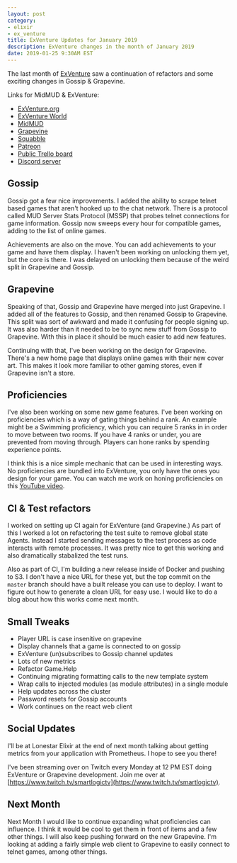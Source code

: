 ```yaml
---
layout: post
category:
- elixir
- ex_venture
title: ExVenture Updates for January 2019
description: ExVenture changes in the month of January 2019
date: 2019-01-25 9:30AM EST
---
```


The last month of [ExVenture][exventure-github] saw a continuation of refactors and some exciting changes in Gossip & Grapevine.

Links for MidMUD & ExVenture:

- [ExVenture.org][exventure]
- [ExVenture World][exventure-world]
- [MidMUD][midmud]
- [Grapevine][grapevine]
- [Squabble][squabble]
- [Patreon][patreon]
- [Public Trello board][trello]
- [Discord server][discord]

## Gossip

Gossip got a few nice improvements. I added the ability to scrape telnet based games that aren't hooked up to the chat network. There is a protocol called MUD Server Stats Protocol (MSSP) that probes telnet connections for game information. Gossip now sweeps every hour for compatible games, adding to the list of online games.

Achievements are also on the move. You can add achievements to your game and have them display. I haven't been working on unlocking them yet, but the core is there. I was delayed on unlocking them because of the weird split in Grapevine and Gossip.

## Grapevine

Speaking of that, Gossip and Grapevine have merged into just Grapevine. I added all of the features to Gossip, and then renamed Gossip to Grapevine. This split was sort of awkward and made it confusing for people signing up. It was also harder than it needed to be to sync new stuff from Gossip to Grapevine. With this in place it should be much easier to add new features.

Continuing with that, I've been working on the design for Grapevine. There's a new home page that displays online games with their new cover art. This makes it look more familiar to other gaming stores, even if Grapevine isn't a store.

## Proficiencies

I've also been working on some new game features. I've been working on proficiencies which is a way of gating things behind a rank. An example might be a Swimming proficiency, which you can require 5 ranks in in order to move between two rooms. If you have 4 ranks or under, you are prevented from moving through. Players can hone ranks by spending experience points.

I think this is a nice simple mechanic that can be used in interesting ways. No proficiencies are bundled into ExVenture, you only have the ones you design for your game. You can watch me work on honing proficiencies on this [YouTube video](https://www.youtube.com/watch?v=S8xDg8kKDi4).

## CI & Test refactors

I worked on setting up CI again for ExVenture (and Grapevine.) As part of this I worked a lot on refactoring the test suite to remove global state Agents. Instead I started sending messages to the test process as code interacts with remote processes. It was pretty nice to get this working and also dramatically stabalized the test runs.

Also as part of CI, I'm building a new release inside of Docker and pushing to S3. I don't have a nice URL for these yet, but the top commit on the `master` branch should have a built release you can use to deploy. I want to figure out how to generate a clean URL for easy use. I would like to do a blog about how this works come next month.

## Small Tweaks

- Player URL is case insenitive on grapevine
- Display channels that a game is connected to on gossip
- ExVenture (un)subscribes to Gossip channel updates
- Lots of new metrics
- Refactor Game.Help
- Continuing migrating formatting calls to the new template system
- Wrap calls to injected modules (as module attributes) in a single module
- Help updates across the cluster
- Password resets for Gossip accounts
- Work continues on the react web client

## Social Updates

I'll be at Lonestar Elixir at the end of next month talking about getting metrics from your application with Prometheus. I hope to see you there!

I've been streaming over on Twitch every Monday at 12 PM EST doing ExVenture or Grapevine development. Join me over at [https://www.twitch.tv/smartlogictv](https://www.twitch.tv/smartlogictv).

## Next Month

Next Month I would like to continue expanding what proficiencies can influence. I think it would be cool to get them in front of items and a few other things. I will also keep pushing forward on the new Grapevine. I'm looking at adding a fairly simple web client to Grapevine to easily connect to telnet games, among other things.

[exventure]: https://exventure.org
[exventure-world]: https://exventure.world
[exventure-github]: https://github.com/oestrich/ex_venture
[squabble]: https://github.com/oestrich/squabble
[grapevine]: https://grapevine.haus
[midmud]: https://midmud.com
[patreon]: https://www.patreon.com/exventure
[trello]: https://trello.com/b/PFGmFWmu/exventure
[discord]: https://discord.gg/GPEa6dB
[mud-coders]: https://mudcoders.com/
[squabble-intro]: https://blog.oestrich.org/2018/09/introducing-squabble
[elixirconf]: https://elixirconf.com/
[venture-bot]: https://github.com/oestrich/venture_bot
[gossip-backbone]: https://github.com/oestrich/gossip-backbone
[raisin]: https://github.com/oestrich/raisin
